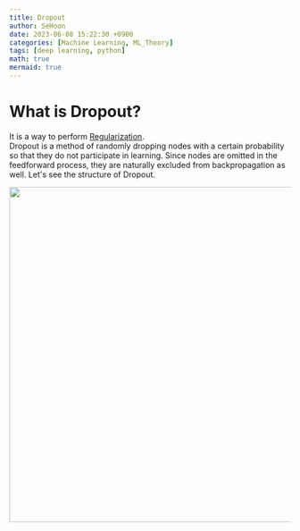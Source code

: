 ```yaml
---
title: Dropout
author: SeHoon
date: 2023-06-08 15:22:30 +0900
categories: [Machine Learning, ML_Theory]
tags: [deep learning, python]
math: true
mermaid: true
---
```


# What is Dropout?
It is a way to perform [Regularization](https://csh970605.github.io/posts/Regularization/).<br>
Dropout is a method of randomly dropping nodes with a certain probability so that they do not participate in learning. Since nodes are omitted in the feedforward process, they are naturally excluded from backpropagation as well. Let's see the structure of Dropout.

<center>
<img src="https://github.com/csh970605/csh970605.github.io/assets/28240052/43e4bc7f-123d-488a-ae84-2c0223bf4694" width=600>
</center>